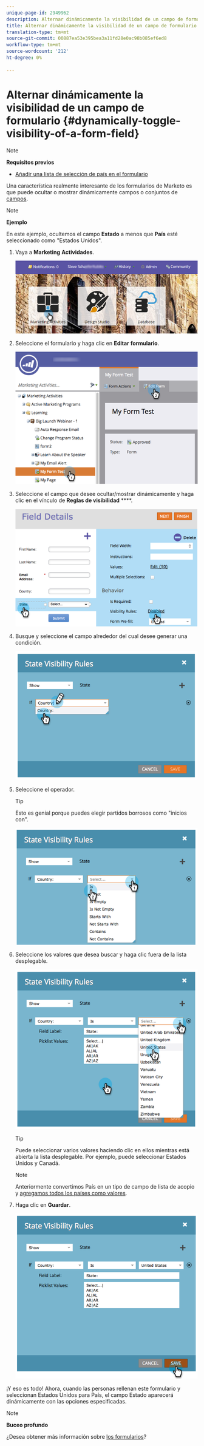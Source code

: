 ```yaml
---
unique-page-id: 2949962
description: Alternar dinámicamente la visibilidad de un campo de formulario - Documentos de marketing - Documentación del producto
title: Alternar dinámicamente la visibilidad de un campo de formulario
translation-type: tm+mt
source-git-commit: 00887ea53e395bea3a11fd28e0ac98b085ef6ed8
workflow-type: tm+mt
source-wordcount: '212'
ht-degree: 0%

---
```



# Alternar dinámicamente la visibilidad de un campo de formulario {#dynamically-toggle-visibility-of-a-form-field}

>[!NOTE]
>
>**Requisitos previos**
>
>* [Añadir una lista de selección de país en el formulario](../../../../product-docs/demand-generation/forms/form-actions/add-a-country-picklist-to-your-form.md)

>



Una característica realmente interesante de los formularios de Marketo es que puede ocultar o mostrar dinámicamente campos o conjuntos de [campos](add-a-fieldset-to-a-form.md).

>[!NOTE]
>
>**Ejemplo**
>
>En este ejemplo, ocultemos el campo **Estado** a menos que **País** esté seleccionado como &quot;Estados Unidos&quot;.

1. Vaya a **Marketing** **Actividades**.

   ![](assets/login-marketing-activities-8.png)

1. Seleccione el formulario y haga clic en **Editar** **formulario**.

   ![](assets/editform-1.png)

1. Seleccione el campo que desee ocultar/mostrar dinámicamente y haga clic en el vínculo de **Reglas de visibilidad** ****.

   ![](assets/image2014-9-15-15-3a16-3a0.png)

1. Busque y seleccione el campo alrededor del cual desee generar una condición.

   ![](assets/image2014-9-15-15-3a16-3a12.png)

1. Seleccione el operador.

   >[!TIP]
   >
   >Esto es genial porque puedes elegir partidos borrosos como &quot;inicios con&quot;.

   ![](assets/image2014-9-15-15-3a16-3a50.png)

1. Seleccione los valores que desea buscar y haga clic fuera de la lista desplegable.

   ![](assets/image2014-9-15-15-3a17-3a4.png)

   >[!TIP]
   >
   >Puede seleccionar varios valores haciendo clic en ellos mientras está abierta la lista desplegable. Por ejemplo, puede seleccionar Estados Unidos y Canadá.

   >[!NOTE]
   >
   >Anteriormente convertimos País en un tipo de campo de lista de acopio y [agregamos todos los países como valores](../../../../product-docs/demand-generation/forms/form-actions/add-a-country-picklist-to-your-form.md).

1. Haga clic en **Guardar**.

   ![](assets/image2014-9-15-15-3a18-3a15.png)

¡Y eso es todo! Ahora, cuando las personas rellenan este formulario y seleccionan Estados Unidos para País, el campo Estado aparecerá dinámicamente con las opciones especificadas.

>[!NOTE]
>
>**Buceo profundo**
>
>¿Desea obtener más información sobre [los formularios](http://docs.marketo.com/display/docs/forms)?

